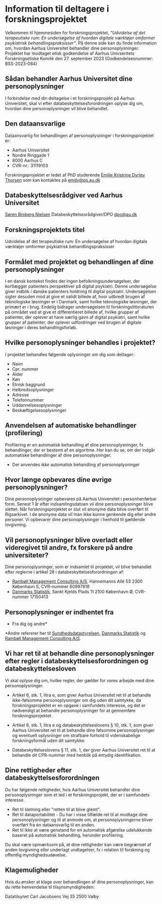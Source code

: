 # Information til deltagere i forskningsprojektet
Velkommen til hjemmesiden for forskningsprojektet, *”Udvidelse af det terapeutiske rum: En undersøgelse af hvordan digitale værktøjer omformer psykiatrisk behandlingspraksisser”*. På denne side kan du finde information om, hvordan Aarhus Universitet behandler dine personoplysninger. Projektet har modtaget etisk godkendelse af Aarhus Univseritets Forskningsetiske Komité den 27. september 2023 (Godkendelsesnummer: BSS-2023-084)

## Sådan behandler Aarhus Universitet dine personoplysninger
I forbindelse med din deltagelse i et forskningsprojekt på Aarhus Universitet, skal vi efter databeskyttelsesforordningen oplyse dig om, hvordan dine personoplysninger vil blive behandlet.

## Den dataansvarlige
Dataansvarlig for behandlingen af personoplysninger i forskningsprojektet er:

+ Aarhus Universitet
+ Nordre Ringgade 1
+ 8000 Aarhus C
+ CVR-nr.: 31119103

Forskningsprojektet er ledet af PhD studerende [Emilie Kristrine Dyrlev Thorsen][aujr] som kan kontaktes på emdy@ps.au.dk

## Databeskyttelsesrådgiver ved Aarhus Universitet
[Søren Broberg Nielsen][auSBN] 
Databeskyttelsesrådgiver/DPO
dpo@au.dk 

## Forskningsprojektets titel
Udvidelse af det terapeutiske rum: En undersøgelse af hvordan digitale værktøjer omformer psykiatrisk behandlingspraksisser

## Formålet med projektet og behandlingen af dine personoplysninger
I en dansk kontekst findes der ingen befolkningsundersøgelser, der kortlægger patienters perspektiver på digital psykiatri. Denne undersøgelse giver indblik i danske patienters holdning til digital psykiatri. Undersøgelsen sigter desuden mod at give et validt billede af, hvor udbredt brugen af teknologiske løsninger er i Danmark, samt hvilke teknologiske løsninger, der primært er i brug. Endelig bidrager undersøgelsen til forskningslitteraturen på området ved at give et differentieret billede af, hvilke grupper af patienter, der oplever at have særlig gavn af digital psykiatri, samt hvilke grupper af patienter, der oplever udfordringer ved brugen af digitale løsninger i deres behandlingsforløb.

## Hvilke personoplysninger behandles i projektet?
I projektet behandles følgende oplysninger om dig som deltager:

+ Navn
+ Cpr. nummer
+ Alder
+ Køn
+ Etnisk baggrund
+ Helbredsoplysninger
+ Adresse
+ Telefonnummer
+ Uddannelsesoplysninger
+ Beskæftigelsesoplysninger

## Anvendelsen af automatiske behandlinger (profilering)
Profilering er en automatisk behandling af dine personoplysninger, fx behandlinger, der er bestemt af en algoritme. Her kan du se, om der indgår automatiske behandlinger af dine personoplysninger.

+ Der anvendes *ikke* automatisk behandling af personoplysninger

## Hvor længe opbevares dine øvrige personoplysninger?
Dine personoplysninger opbevares på Aarhus Universitet i personhenførbar form. Senest 1 år efter indsamlingsdatoen vil dine personoplysninger blive slettet. Når forskningsprojektet er slut vil anonyme data blive overført til Rigsarkivet. I de anonyme data vil man ikke kunne genkende dig eller andre personer. Vi opbevarer dine personoplysninger i henhold til gældende lovgivning.

## Vil personoplysninger blive overladt eller videregivet til andre, fx forskere på andre universiteter?

Dine personoplysninger, som er indsamlet til projektet, vil blive behandlet efter reglerne i artikel 28 i databeskyttelsesforordningen af:
+ [Rambøll Management Consulting A/S][auRMC], Hannemanns Allé 53 2300 København S, CVR-nummer 60997918
+ [Danmarks Statistik][auDS], Sankt Kjelds Plads 11 2100 København Ø, CVR-nummer 17150413

## Personoplysninger er indhentet fra

+ Fra dig og andre* 

*Andre refererer her til [Sundhedsdatastyrelsen][auSDS], [Danmarks Statistik][auDS] og [Rambøll Management Consulting A/S][auRMC].  

## Vi har ret til at behandle dine personoplysninger efter regler i databeskyttelsesforordningen og databeskyttelsesloven

Vi skal oplyse dig om, hvilke regler, der gælder for vores arbejde med dine personoplysninger.

+ Artikel 6, stk. 1, litra e, som giver Aarhus Universitet ret til at behandle ikke-følsomme personoplysninger om dig uden dit samtykke, da forskningsprojektet er en opgave i samfundets interesse, og det er nødvendigt at behandle personoplysninger for at gennemføre forskningsprojektet.

+ Artikel 6, stk. 1, litra e og databeskyttelseslovens § 10, stk. 1, som giver Aarhus Universitet ret til at behandle dine følsomme personoplysninger og eventuelt oplysninger om strafbare forhold til videnskabelige forskningsformål uden dit samtykke.

+ Databeskyttelseslovens § 11, stk. 1, der giver Aarhus Universitet ret til at behandle dit CPR-nummer med henblik på entydig identifikation.

## Dine rettigheder efter databeskyttelsesforordningen
Du har følgende rettigheder, hvis Aarhus Universitet behandler dine personoplysninger som et led i et forskningsprojekt, der er i samfundets interesse. 

+ Ret til sletning eller "retten til at blive glemt".
+ Ret til dataportabilitet - Du har i visse tilfælde ret til at modtage dine personoplysninger og til at anmode om, at personoplysningerne bliver overført fra én dataansvarlig til en anden.
+ Ret til ikke at være genstand for en automatisk afgørelse udelukkende baseret på automatisk behandling, herunder profilering.

Du skal være opmærksom på, at dine rettigheder kan være begrænset af anden lovgivning eller underlagt undtagelser, fx i relation til forskning og offentlig myndighedsudøvelse.

## Klagemuligheder
Hvis du ønsker at klage over behandlingen af dine personoplysninger, kan du rette henvendelse til tilsynsmyndigheden:

Datatilsynet
Carl Jacobsens Vej 35
2500 Valby

[auSDS]: https://sundhedsdatastyrelsen.dk/da/registre-og-services/om-de-nationale-sundhedsregistre/sygdomme-laegemidler-og-behandlinger/landspatientregisteret
[auDS]: https://www.dst.dk/da/
[auRMC]: https://rambollxact.dk/datahaandtering
[aujr]: https://pure.au.dk/portal/da/emdy@ps.au.dk
[auSBN]: https://pure.au.dk/portal/da/persons/soeren-broberg-nielsen
